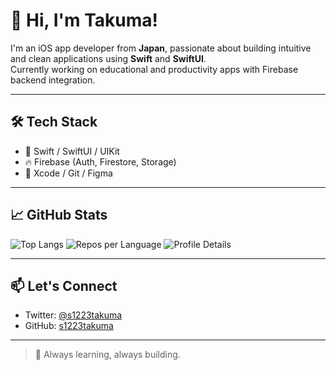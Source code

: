 # 👋 Hi, I'm Takuma!

I'm an iOS app developer from **Japan**, passionate about building intuitive and clean applications using **Swift** and **SwiftUI**.  
Currently working on educational and productivity apps with Firebase backend integration.

---

## 🛠️ Tech Stack

- 📱 Swift / SwiftUI / UIKit  
- 🔥 Firebase (Auth, Firestore, Storage)  
- 🧪 Xcode / Git / Figma

---

## 📈 GitHub Stats

![Top Langs](https://github-readme-stats.vercel.app/api/top-langs?username=s1223takuma&show_icons=true&locale=en&layout=compact)
![Repos per Language](http://github-profile-summary-cards.vercel.app/api/cards/repos-per-language?username=s1223takuma&theme=default)
![Profile Details](http://github-profile-summary-cards.vercel.app/api/cards/profile-details?username=s1223takuma&theme=default)

---

## 📫 Let's Connect

- Twitter: [@s1223takuma](https://twitter.com/s1223takuma)
- GitHub: [s1223takuma](https://github.com/s1223takuma)

---

> 🎯 Always learning, always building.
